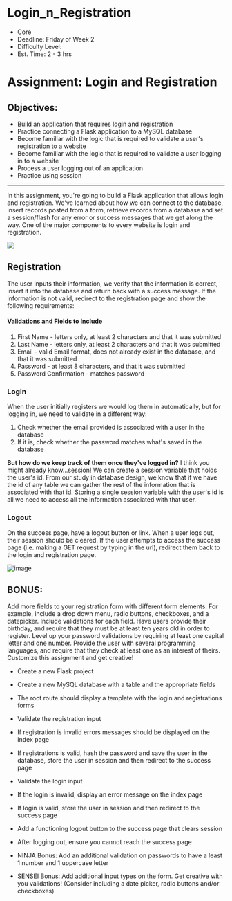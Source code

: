# Login_n_Registration

*   Core
*   Deadline: Friday of Week 2
*   Difficulty Level:
*   Est. Time: 2 - 3 hrs

Assignment: Login and Registration
==================================

Objectives:
-----------

*   Build an application that requires login and registration
*   Practice connecting a Flask application to a MySQL database
*   Become familiar with the logic that is required to validate a user's registration to a website
*   Become familiar with the logic that is required to validate a user logging in to a website
*   Process a user logging out of an application
*   Practice using session

* * *

In this assignment, you're going to build a Flask application that allows login and registration. We've learned about how we can connect to the database, insert records posted from a form, retrieve records from a database and set a session/flash for any error or success messages that we get along the way. One of the major components to every website is login and registration.

![](https://assets.codingdojo.com/boomyeah2015/codingdojo/curriculum/content/chapter/1631032834__login_reg.gif)

Registration
------------

The user inputs their information, we verify that the information is correct, insert it into the database and return back with a success message. If the information is not valid, redirect to the registration page and show the following requirements:

#### Validations and Fields to Include

1.  First Name - letters only, at least 2 characters and that it was submitted
2.  Last Name - letters only, at least 2 characters and that it was submitted
3.  Email - valid Email format, does not already exist in the database, and that it was submitted
4.  Password - at least 8 characters, and that it was submitted
5.  Password Confirmation - matches password

### Login

When the user initially registers we would log them in automatically, but for logging in, we need to validate in a different way:

1.  Check whether the email provided is associated with a user in the database
2.  If it is, check whether the password matches what's saved in the database

**But how do we keep track of them once they've logged in?** I think you might already know...session! We can create a session variable that holds the user's id. From our study in database design, we know that if we have the id of any table we can gather the rest of the information that is associated with that id. Storing a single session variable with the user's id is all we need to access all the information associated with that user.

### Logout

On the success page, have a logout button or link. When a user logs out, their session should be cleared. If the user attempts to access the success page (i.e. making a GET request by typing in the url), redirect them back to the login and registration page.

![image](https://github.com/AndrewT-Tran/Login_n_Registration/assets/112746783/b532ee67-86ea-4b40-a832-9453a52579cc)


BONUS:
------

Add more fields to your registration form with different form elements. For example, include a drop down menu, radio buttons, checkboxes, and a datepicker. Include validations for each field. Have users provide their birthday, and require that they must be at least ten years old in order to register. Level up your password validations by requiring at least one capital letter and one number. Provide the user with several programming languages, and require that they check at least one as an interest of theirs. Customize this assignment and get creative!

*   Create a new Flask project
    
*   Create a new MySQL database with a table and the appropriate fields
    
*   The root route should display a template with the login and registrations forms
    
*   Validate the registration input
    
*   If registration is invalid errors messages should be displayed on the index page
    
*   If registrations is valid, hash the password and save the user in the database, store the user in session and then redirect to the success page
    
*   Validate the login input
    
*   If the login is invalid, display an error message on the index page
    
*   If login is valid, store the user in session and then redirect to the success page
    
*   Add a functioning logout button to the success page that clears session
    
*   After logging out, ensure you cannot reach the success page
    
*   NINJA Bonus: Add an additional validation on passwords to have a least 1 number and 1 uppercase letter
    
*   SENSEI Bonus: Add additional input types on the form. Get creative with you validations! (Consider including a date picker, radio buttons and/or checkboxes)
